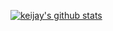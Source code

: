 [![keijay's github stats](https://github-readme-stats.vercel.app/api?username=anuraghazra)](https://github.com/8pxl/github-readme-stats)

